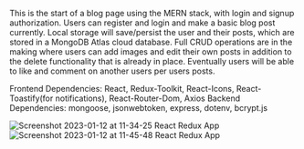 This is the start of a blog page using the MERN stack, with login and signup authorization. Users can register and login and make a basic blog post currently. Local storage will save/persist the user and their posts, which are stored in a MongoDB Atlas cloud database. Full CRUD operations are in the making where users can add images and edit their own posts in addition to the delete functionality that is already in place.  Eventually users will be able to like and comment on another users per users posts.  

Frontend Dependencies: React, Redux-Toolkit, React-Icons, React-Toastify(for notifications), React-Router-Dom, Axios
Backend Dependencies: mongoose, jsonwebtoken, express, dotenv, bcrypt.js

![Screenshot 2023-01-12 at 11-34-25 React Redux App](https://user-images.githubusercontent.com/72115377/212150462-eefabde9-8d96-444f-9357-de371d061908.png)
![Screenshot 2023-01-12 at 11-45-48 React Redux App](https://user-images.githubusercontent.com/72115377/212152761-221371f3-9a95-4a37-8302-dbc39aaf1a2d.png)

